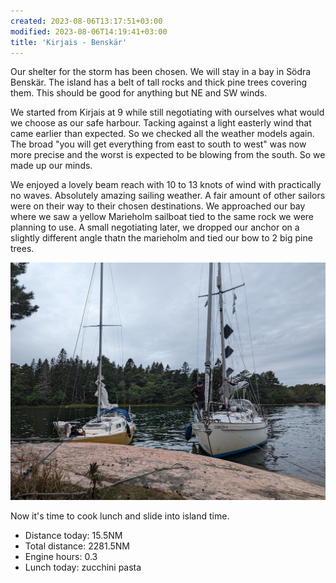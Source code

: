 ```yaml
---
created: 2023-08-06T13:17:51+03:00
modified: 2023-08-06T14:19:41+03:00
title: 'Kirjais - Benskär'
---
```


Our shelter for the storm has been chosen. We will stay in a bay in Södra Benskär. The island has a belt of tall rocks and thick pine trees covering them. This should be good for anything but NE and SW winds.

We started from Kirjais at 9 while still negotiating with ourselves what would we choose as our safe harbour. Tacking against a light easterly wind that came earlier than expected. So we checked all the weather models again. The broad "you will get everything from east to south to west" was now more precise and the worst is expected to be blowing from the south. So we made up our minds. 

We enjoyed a lovely beam reach with 10 to 13 knots of wind with practically no waves. Absolutely amazing sailing weather. A fair amount of other sailors were on their way to their chosen destinations. We approached our bay where we saw a yellow Marieholm sailboat tied to the same rock we were planning to use. A small negotiating later, we dropped our anchor on a slightly different angle thatn the marieholm and tied our bow to 2 big pine trees.

![Image](../2023/60fcec4e16e49ff67d667db236e02329.jpg) 

Now it's time to cook lunch and slide into island time.

* Distance today: 15.5NM
* Total distance: 2281.5NM
* Engine hours: 0.3
* Lunch today: zucchini pasta
